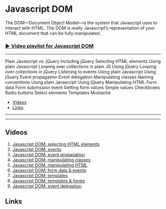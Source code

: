 # Javascript DOM

The DOM—Document Object Model—is the system that Javascript uses to interact with HTML. The DOM is really Javascript’s representation of your HTML document that can be fully manipulated.

### [▶ Video playlist for Javascript DOM]()

---

Plain Javascript vs. jQuery
	Including jQuery
Selecting HTML elements
	Using plain Javascript
		Looping over collections in plain JS
	Using jQuery
		Looping over collections in jQuery
Listening to events
	Using plain Javascript
	Using jQuery
	Event propagation
	Event delegation
Manipulating classes
	Naming conventions
	Using plain Javascript
	Using jQuery
Manipulating HTML
Form data
	Form submission event
	Getting form values
		Simple values
		Checkboxes
		Radio buttons
		Select elements
Templates
	Mustache
- [Videos](#videos)
- [Links](#links)

---

---

## Videos

1. [Javascript DOM: selecting HTML elements]()
2. [Javascript DOM: events]()
3. [Javascript DOM: event propagation]()
4. [Javascript DOM: manipulating classes]()
5. [Javascript DOM: manipulating HTML]()
6. [Javascript DOM: form data & events]()
7. [Javascript DOM: templates]()
8. [Javascript DOM: templates & forms]()
9. [Javascript DOM: event delegation]()

## Links
